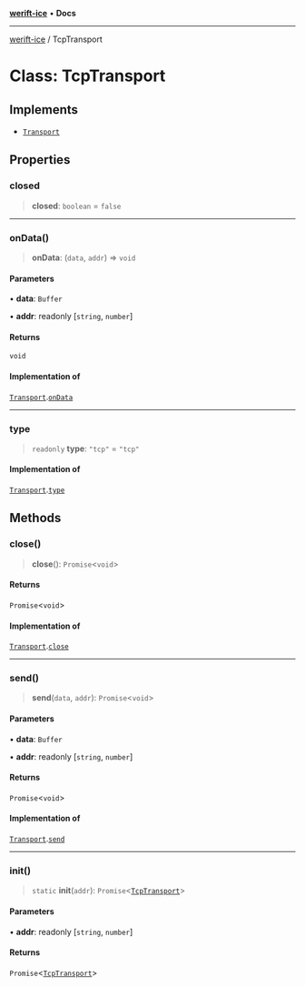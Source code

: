 [**werift-ice**](../README.md) • **Docs**

***

[werift-ice](../globals.md) / TcpTransport

# Class: TcpTransport

## Implements

- [`Transport`](../interfaces/Transport.md)

## Properties

### closed

> **closed**: `boolean` = `false`

***

### onData()

> **onData**: (`data`, `addr`) => `void`

#### Parameters

• **data**: `Buffer`

• **addr**: readonly [`string`, `number`]

#### Returns

`void`

#### Implementation of

[`Transport`](../interfaces/Transport.md).[`onData`](../interfaces/Transport.md#ondata)

***

### type

> `readonly` **type**: `"tcp"` = `"tcp"`

#### Implementation of

[`Transport`](../interfaces/Transport.md).[`type`](../interfaces/Transport.md#type)

## Methods

### close()

> **close**(): `Promise`\<`void`\>

#### Returns

`Promise`\<`void`\>

#### Implementation of

[`Transport`](../interfaces/Transport.md).[`close`](../interfaces/Transport.md#close)

***

### send()

> **send**(`data`, `addr`): `Promise`\<`void`\>

#### Parameters

• **data**: `Buffer`

• **addr**: readonly [`string`, `number`]

#### Returns

`Promise`\<`void`\>

#### Implementation of

[`Transport`](../interfaces/Transport.md).[`send`](../interfaces/Transport.md#send)

***

### init()

> `static` **init**(`addr`): `Promise`\<[`TcpTransport`](TcpTransport.md)\>

#### Parameters

• **addr**: readonly [`string`, `number`]

#### Returns

`Promise`\<[`TcpTransport`](TcpTransport.md)\>
